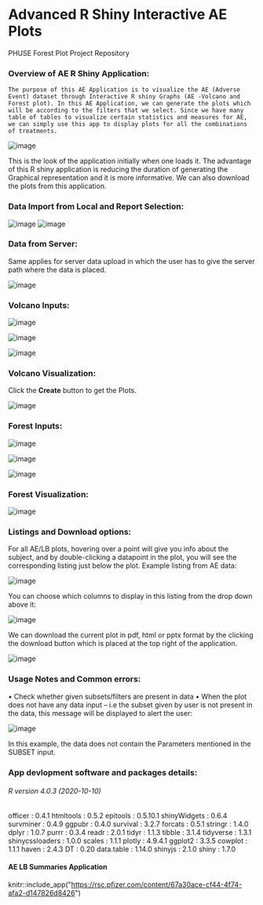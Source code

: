

# Advanced R Shiny Interactive AE Plots
PHUSE Forest Plot Project Repository

### Overview of AE R Shiny Application:
    The purpose of this AE Application is to visualize the AE (Adverse Event) dataset through Interactive R shiny Graphs (AE -Volcano and Forest plot). In this AE Application, we can generate the plots which will be according to the filters that we select. Since we have many table of tables to visualize certain statistics and measures for AE, we can simply use this app to display plots for all the combinations of treatments.

![image](https://user-images.githubusercontent.com/65352723/190404121-28d475cc-937a-49e4-aacc-754b1bb84cc9.png)

This is the look of the application initially when one loads it. The advantage of this R shiny application is reducing the duration of generating the Graphical representation and it is more informative. We can also download the plots from this application. 

### Data Import from Local and Report Selection:

![image](https://user-images.githubusercontent.com/65352723/190404434-2f878343-7d04-4d0f-9af6-ed7f237a537e.png)
![image](https://user-images.githubusercontent.com/65352723/190405037-b1207ada-e266-45ec-a06a-e128dfee2591.png)

### Data from Server:
Same applies for server data upload in which the user has to give the server path where the data is placed.

![image](https://user-images.githubusercontent.com/65352723/190405145-3bd351c8-8241-45e1-961d-e53f61e9c6ef.png)

### Volcano Inputs:

![image](https://user-images.githubusercontent.com/65352723/190430557-4f8e93f0-b4c9-42a4-8025-6dc39e99f6a4.png)

![image](https://user-images.githubusercontent.com/65352723/190405694-0fb47986-d5bd-4ba1-92e5-a36b7ac073b8.png)

![image](https://user-images.githubusercontent.com/65352723/190406199-27f7a242-b15f-4af9-a365-54223e272790.png)

### Volcano Visualization:
Click the **Create** button to get the Plots.

![image](https://user-images.githubusercontent.com/65352723/190406393-c471e685-ee33-45a7-abd5-6af9c9827236.png)

### Forest Inputs:

![image](https://user-images.githubusercontent.com/65352723/190430389-17667199-5972-4d19-bc4f-eb2930176a1e.png)

![image](https://user-images.githubusercontent.com/65352723/190406934-5b588dc4-b06c-435e-821b-f95d698c3999.png)

![image](https://user-images.githubusercontent.com/65352723/190429919-a2382431-2350-480b-8797-661770a6d183.png)

### Forest Visualization:
![image](https://user-images.githubusercontent.com/65352723/190425886-c98d00d6-6626-42d2-b453-fb2e64a62b8c.png)

### Listings and Download options:

For all AE/LB plots, hovering over a point will give you info about the subject, and by double-clicking a datapoint in the plot, you will see the corresponding listing just below the plot. Example listing from AE data:

![image](https://user-images.githubusercontent.com/65352723/190426848-5e06c730-5de6-4c08-8e58-4f85313d9b9e.png)

You can choose which columns to display in this listing from the drop down above it: 

![image](https://user-images.githubusercontent.com/65352723/190426190-3fd4e42e-71dc-4d7b-9f4a-8f03101e182c.png)

We can download the current plot in pdf, html or pptx format by the clicking the download button which is placed at the top right of the application.

![image](https://user-images.githubusercontent.com/65352723/190426240-1e37cb71-3912-42ad-bd2b-d3a517b5b5e9.png)

### Usage Notes and Common errors:
•	Check whether given subsets/filters are present in data
•	When the plot does not have any data input – i.e the subset given by user is not present in the data, this message will be displayed to alert the user:

![image](https://user-images.githubusercontent.com/65352723/183668648-521a206c-81a5-4150-a537-9b9faa53072e.png)

In this example, the data does not contain the Parameters mentioned in the SUBSET input.

### App devlopment software and packages details: 
###### R version 4.0.3 (2020-10-10)
officer : 0.4.1 htmltools : 0.5.2 epitools : 0.5.10.1 shinyWidgets : 0.6.4 survminer : 0.4.9 ggpubr : 0.4.0 survival : 3.2.7 forcats : 0.5.1 stringr : 1.4.0 dplyr : 1.0.7 purrr : 0.3.4 readr : 2.0.1 tidyr : 1.1.3 tibble : 3.1.4 tidyverse : 1.3.1 shinycssloaders : 1.0.0 scales : 1.1.1 plotly : 4.9.4.1 ggplot2 : 3.3.5 cowplot : 1.1.1 haven : 2.4.3 DT : 0.20 data.table : 1.14.0 shinyjs : 2.1.0 shiny : 1.7.0

#### AE LB Summaries Application

 knitr::include_app("https://rsc.pfizer.com/content/67a30ace-cf44-4f74-afa2-d147826d8426")


